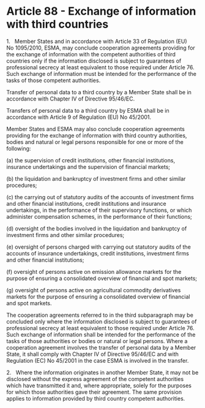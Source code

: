 # Article 88 - Exchange of information with third countries


1.   Member States and in accordance with Article 33 of Regulation (EU) No 1095/2010, ESMA, may conclude cooperation agreements providing for the exchange of information with the competent authorities of third countries only if the information disclosed is subject to guarantees of professional secrecy at least equivalent to those required under Article 76. Such exchange of information must be intended for the performance of the tasks of those competent authorities.

Transfer of personal data to a third country by a Member State shall be in accordance with Chapter IV of Directive 95/46/EC.

Transfers of personal data to a third country by ESMA shall be in accordance with Article 9 of Regulation (EU) No 45/2001.

Member States and ESMA may also conclude cooperation agreements providing for the exchange of information with third country authorities, bodies and natural or legal persons responsible for one or more of the following:

(a) the supervision of credit institutions, other financial institutions, insurance undertakings and the supervision of financial markets;

(b) the liquidation and bankruptcy of investment firms and other similar procedures;

(c) the carrying out of statutory audits of the accounts of investment firms and other financial institutions, credit institutions and insurance undertakings, in the performance of their supervisory functions, or which administer compensation schemes, in the performance of their functions;

(d) oversight of the bodies involved in the liquidation and bankruptcy of investment firms and other similar procedures;

(e) oversight of persons charged with carrying out statutory audits of the accounts of insurance undertakings, credit institutions, investment firms and other financial institutions;

(f) oversight of persons active on emission allowance markets for the purpose of ensuring a consolidated overview of financial and spot markets;

(g) oversight of persons active on agricultural commodity derivatives markets for the purpose of ensuring a consolidated overview of financial and spot markets.

The cooperation agreements referred to in the third subparagraph may be concluded only where the information disclosed is subject to guarantees of professional secrecy at least equivalent to those required under Article 76. Such exchange of information shall be intended for the performance of the tasks of those authorities or bodies or natural or legal persons. Where a cooperation agreement involves the transfer of personal data by a Member State, it shall comply with Chapter IV of Directive 95/46/EC and with Regulation (EC) No 45/2001 in the case ESMA is involved in the transfer.

2.   Where the information originates in another Member State, it may not be disclosed without the express agreement of the competent authorities which have transmitted it and, where appropriate, solely for the purposes for which those authorities gave their agreement. The same provision applies to information provided by third country competent authorities.
